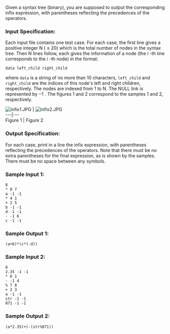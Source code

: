 <!-- Title
Infix Expression (25)
-->
Given a syntax tree (binary), you are supposed to output the corresponding
infix expression, with parentheses reflecting the precedences of the
operators.

### Input Specification:

Each input file contains one test case. For each case, the first line gives a
positive integer N ( $\le$ 20) which is the total number of nodes in the
syntax tree. Then N lines follow, each gives the information of a node (the
$i$ -th line corresponds to the $i$ -th node) in the format:

    
    
    data left_child right_child

where `data` is a string of no more than 10 characters, `left_child` and
`right_child` are the indices of this node's left and right children,
respectively. The nodes are indexed from 1 to N. The NULL link is represented
by $-1$ . The figures 1 and 2 correspond to the samples 1 and 2, respectively.

![infix1.JPG](https://images.ptausercontent.com/4d1c4a98-33cc-45ff-820f-c548845681ba.JPG)
|
![infix2.JPG](https://images.ptausercontent.com/b5a3c36e-91ad-494a-8853-b46e1e8b60cc.JPG)  
---|---  
Figure 1 | Figure 2  
  
### Output Specification:

For each case, print in a line the infix expression, with parentheses
reflecting the precedences of the operators. Note that there must be no extra
parentheses for the final expression, as is shown by the samples. There must
be no space between any symbols.

### Sample Input 1:

    
    
    8
    * 8 7
    a -1 -1
    * 4 1
    + 2 5
    b -1 -1
    d -1 -1
    - -1 6
    c -1 -1

### Sample Output 1:

    
    
    (a+b)*(c*(-d))

### Sample Input 2:

    
    
    8
    2.35 -1 -1
    * 6 1
    - -1 4
    % 7 8
    + 2 3
    a -1 -1
    str -1 -1
    871 -1 -1

### Sample Output 2:

    
    
    (a*2.35)+(-(str%871))

